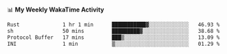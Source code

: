 <!--
**stamp711/stamp711** is a ✨ _special_ ✨ repository because its `README.md` (this file) appears on your GitHub profile.

Here are some ideas to get you started:

- 🔭 I’m currently working on ...
- 🌱 I’m currently learning ...
- 👯 I’m looking to collaborate on ...
- 🤔 I’m looking for help with ...
- 💬 Ask me about ...
- 📫 How to reach me: ...
- 😄 Pronouns: ...
- ⚡ Fun fact: ...
-->

📊 **My Weekly WakaTime Activity**

<!--START_SECTION:waka-->

```txt
Rust              1 hr 1 min      ███████████▓░░░░░░░░░░░░░   46.93 %
sh                50 mins         █████████▓░░░░░░░░░░░░░░░   38.68 %
Protocol Buffer   17 mins         ███▒░░░░░░░░░░░░░░░░░░░░░   13.09 %
INI               1 min           ▒░░░░░░░░░░░░░░░░░░░░░░░░   01.29 %
```

<!--END_SECTION:waka-->
